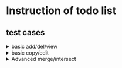 # Instruction of todo list

## test cases

<details>
<summary>basic add/del/view</summary>

```
build_li First
add First task1 test 0
add First task2 test 1
add First task3 test 0
prall First
swId First 2 3
add First new nothing 0
prall First
setComp First 4 1
sort First name
prall First
sort First cate
prall First
sort First comp 1
prall First
sort First name 0
prall First
filter First test
prall First-test
rm First-test cate test
rm First name new
rm First id 4
prall First
prall First-test
rm First list
add First task again 1
add First-test task again 1
prall First-test
```
</details>

<details>
<summary>basic copy/edit</summary>

```
build_li a
add a new task 1
cpy a b
prall b
chg b 1 name newname
chg b 1 category newtask
chg b 1 comp 0
chgli b newb
prall newb
```
</details>

<details>
<summary>Advanced merge/intersect</summary>

```
build_li a
add a task1 norm 1
add a task1 norm 0
add a task2 emer 1
cpy a b
add b task no 0
merge a b merged
inter a b intersect
prall a
prall b
prall merged
prall intersect
```
</details>